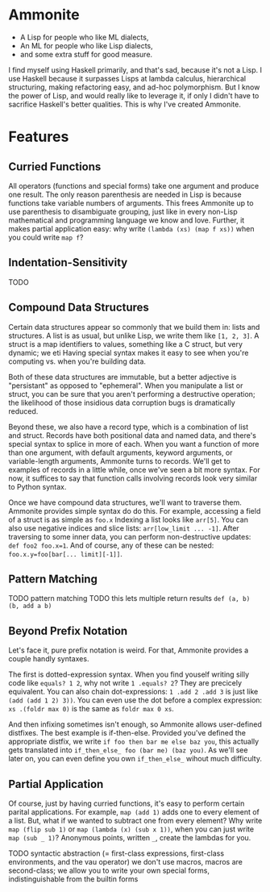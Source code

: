 Ammonite
========

* A Lisp for people who like ML dialects,
* An ML for people who like Lisp dialects,
* and some extra stuff for good measure.


I find myself using Haskell primarily, and that's sad, because it's not a Lisp.
I use Haskell because it surpasses Lisps at lambda calculus, hierarchical structuring, making refactoring easy, and ad-hoc polymorphism.
But I know the power of Lisp, and would really like to leverage it, if only I didn't have to sacrifice Haskell's better qualities.
This is why I've created Ammonite.

Features
========

Curried Functions
-----------------

All operators (functions and special forms) take one argument and produce one result.
The only reason parenthesis are needed in Lisp is because functions take variable numbers of arguments.
This frees Ammonite up to use parenthesis to disambiguate grouping, just like in every non-Lisp mathematical and programming language we know and love.
Further, it makes partial application easy:
why write `(lambda (xs) (map f xs))` when you could write `map f`?

Indentation-Sensitivity
-----------------------

TODO

Compound Data Structures
------------------------

Certain data structures appear so commonly that we build them in: lists and structures.
A list is as usual, but unlike Lisp, we write them like `[1, 2, 3]`.
A struct is a map identifiers to values, something like a C struct, but very dynamic; we eti
Having special syntax makes it easy to see when you're computing vs. when you're building data.

Both of these data structures are immutable,
but a better adjective is "persistant" as opposed to "ephemeral".
When you manipulate a list or struct, you can be sure that you aren't performing a destructive operation;
the likelihood of those insidious data corruption bugs is dramatically reduced.

Beyond these, we also have a record type, which is a combination of list and struct.
Records have both positional data and named data, and there's special syntax to splice in more of each.
When you want a function of more than one argument, with default arguments, keyword arguments, or variable-length arguments, Ammonite turns to records.
We'll get to examples of records in a little while, once we've seen a bit more syntax.
For now, it suffices to say that function calls involving records look very similar to Python syntax.

Once we have compound data structures, we'll want to traverse them.
Ammonite provides simple syntax do do this.
For example, accessing a field of a struct is as simple as `foo.x`
Indexing a list looks like `arr[5]`.
You can also use negative indices and slice lists: `arr[low_limit ... -1]`.
After traversing to some inner data, you can perform non-destructive updates: `def foo2 foo.x=1`.
And of course, any of these can be nested: `foo.x.y=foo[bar[... limit][-1]]`.

Pattern Matching
----------------

TODO pattern matching
TODO this lets multiple return results `def (a, b) (b, add a b)`

Beyond Prefix Notation
----------------------

Let's face it, pure prefix notation is weird.
For that, Ammonite provides a couple handly syntaxes.

The first is dotted-expression syntax.
When you find youself writing silly code like `equals? 1 2`, why not write `1 .equals? 2`?
They are precicely equivalent.
You can also chain dot-expressions: `1 .add 2 .add 3` is just like `(add (add 1 2) 3))`.
You can even use the dot before a complex expression: `xs .(foldr max 0)` is the same as `foldr max 0 xs`.

And then infixing sometimes isn't enough, so Ammonite allows user-defined distfixes.
The best example is if-then-else.
Provided you've defined the appropriate distfix, we write `if foo then bar me else baz you`, this actually gets translated into `if_then_else_ foo (bar me) (baz you)`.
As we'll see later on, you can even define you own `if_then_else_` wihout much difficulty.

Partial Application
-------------------

Of course, just by having curried functions, it's easy to perform certain parital applications.
For example, `map (add 1)` adds one to every element of a list.
But, what if we wanted to subtract one from every element?
Why write `map (flip sub 1)` or `map (lambda (x) (sub x 1))`, when you can just write `map (sub _ 1)`?
Anonymous points, written `_`, create the lambdas for you.


TODO syntactic abstraction (= first-class expressions, first-class environments, and the vau operator)
	we don't use macros, macros are second-class; we allow you to write your own special forms, indistinguishable from the builtin forms
